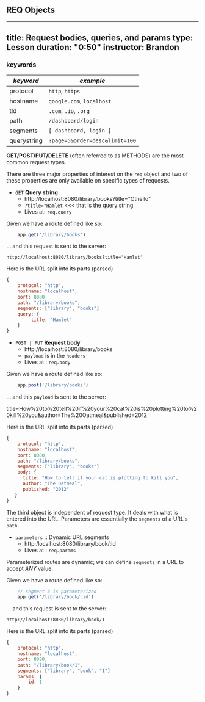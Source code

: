 ## REQ Objects

---
title: Request bodies, queries, and params
type: Lesson
duration: "0:50"
instructor: Brandon
---

### keywords
| *keyword*   | *example*                      |
|-------------|--------------------------------|
| protocol    | `http`, `https`                |
| hostname    | `google.com`, `localhost`      |
| tld         | `.com`, `.io`, `.org`          |
| path        | `/dashboard/login`             |
| segments    | `[ dashboard, login ]`         |
| querystring | `?page=5&order=desc&limit=100` |

**GET/POST/PUT/DELETE** (often referred to as METHODS) are the most common request types.

There are three major properties of interest on the `req` object and two of these properties are only available on specific types of requests.

- `GET` **Query string**
    * http://localhost:8080/library/books?title="Othello"
    * `?title="Hamlet` <<< that is the query string
    * Lives at: `req.query`

Given we have a route defined like so:

```javascript
    app.get('/library/books')
```

... and this request is sent to the server:

    http://localhost:8080/library/books?title="Hamlet"

Here is the URL split into its parts (parsed)

```javascript
{
    protocol: "http",    
    hostname: "localhost",
    port: 8080,
    path: "/library/books",
    segments: ["library", "books"]
    query: {
         title: "Hamlet"
    }
}
```

- `POST | PUT` **Request body**
    * http://localhost:8080/library/books
    * `payload` is in the `headers`
    * Lives at : `req.body`

Given we have a route defined like so:

```javascript
    app.post('/library/books')
```

... and this `payload` is sent to the server:
   
   title=How%20to%20tell%20if%20your%20cat%20is%20plotting%20to%20kill%20you&author=The%20Oatmeal&published=2012

Here is the URL split into its parts (parsed)
    
```javascript
{
    protocol: "http",    
    hostname: "localhost",
    port: 8080,
    path: "/library/books",
    segments: ["library", "books"]
    body: { 
      title: "How to tell if your cat is plotting to kill you",
      author: "The Oatmeal",
      published: "2012"
   }
}
```

The third object is independent of request type. It deals with what is entered into the URL. Parameters are essentially the `segments` of a URL's `path`.

- `parameters` :: Dynamic URL segments
    * http:/localhost:8080/library/book/:id
    * Lives at : `req.params`

Parameterized routes are dynamic; we can define `segments` in a URL to accept *ANY* value.

Given we have a route defined like so:

```javascript
    // segment 3 is parameterized
    app.get('/library/book/:id')
```

... and this request is sent to the server:

    http://localhost:8080/library/book/1

Here is the URL split into its parts (parsed)

```javascript
{
    protocol: "http",    
    hostname: "localhost",
    port: 8080,
    path: "/library/book/1",
    segments: ["library", "book", "1"]
    params: {
        id: 1
    }
}
```
